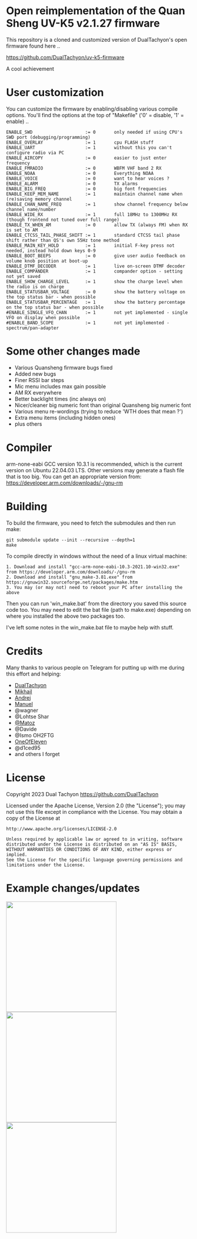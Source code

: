 # Open reimplementation of the Quan Sheng UV-K5 v2.1.27 firmware

This repository is a cloned and customized version of DualTachyon's open firmware found here ..

https://github.com/DualTachyon/uv-k5-firmware

A cool achievement

# User customization

You can customize the firmware by enabling/disabling various compile options.
You'll find the options at the top of "Makefile" ('0' = disable, '1' = enable) ..

```
ENABLE_SWD                    := 0       only needed if using CPU's SWD port (debugging/programming)
ENABLE_OVERLAY                := 1       cpu FLASH stuff
ENABLE_UART                   := 1       without this you can't configure radio via PC
ENABLE_AIRCOPY                := 0       easier to just enter frequency
ENABLE_FMRADIO                := 0       WBFM VHF band 2 RX
ENABLE_NOAA                   := 0       Everything NOAA
ENABLE_VOICE                  := 0       want to hear voices ?
ENABLE_ALARM                  := 0       TX alarms
ENABLE_BIG_FREQ               := 0       big font frequencies
ENABLE_KEEP_MEM_NAME          := 1       maintain channel name when (re)saving memory channel
ENABLE_CHAN_NAME_FREQ         := 1       show channel frequency below channel name/number
ENABLE_WIDE_RX                := 1       full 18MHz to 1300MHz RX (though frontend not tuned over full range)
ENABLE_TX_WHEN_AM             := 0       allow TX (always FM) when RX is set to AM
ENABLE_CTCSS_TAIL_PHASE_SHIFT := 1       standard CTCSS tail phase shift rather than QS's own 55Hz tone method
ENABLE_MAIN_KEY_HOLD          := 1       initial F-key press not needed, instead hold down keys 0-9
ENABLE_BOOT_BEEPS             := 0       give user audio feedback on volume knob position at boot-up
ENABLE_DTMF_DECODER           := 1       live on-screen DTMF decoder
ENABLE_COMPANDER              := 1       compander option - setting not yet saved
ENABLE_SHOW_CHARGE_LEVEL      := 1       show the charge level when the radio is on charge 
ENABLE_STATUSBAR_VOLTAGE      := 0       show the battery voltage on the top status bar - when possible
ENABLE_STATUSBAR_PERCENTAGE   := 1       show the battery percentage on the top status bar - when possible
#ENABLE_SINGLE_VFO_CHAN       := 1       not yet implemented - single VFO on display when possible
#ENABLE_BAND_SCOPE            := 1       not yet implemented - spectrum/pan-adapter
```

# Some other changes made

* Various Quansheng firmware bugs fixed
* Added new bugs
* Finer RSSI bar steps
* Mic menu includes max gain possible
* AM RX everywhere
* Better backlight times (inc always on)
* Nicer/cleaner big numeric font than original Quansheng big numeric font
* Various menu re-wordings (trying to reduce 'WTH does that mean ?')
* Extra menu items (including hidden ones)
* plus others

# Compiler

arm-none-eabi GCC version 10.3.1 is recommended, which is the current version on Ubuntu 22.04.03 LTS.
Other versions may generate a flash file that is too big.
You can get an appropriate version from: https://developer.arm.com/downloads/-/gnu-rm

# Building

To build the firmware, you need to fetch the submodules and then run make:
```
git submodule update --init --recursive --depth=1
make
```

To compile directly in windows without the need of a linux virtual machine:

```
1. Download and install "gcc-arm-none-eabi-10.3-2021.10-win32.exe" from https://developer.arm.com/downloads/-/gnu-rm
2. Download and install "gnu_make-3.81.exe" from https://gnuwin32.sourceforge.net/packages/make.htm
3. You may (or may not) need to reboot your PC after installing the above
```

Then you can run 'win_make.bat' from the directory you saved this source code too.
You may need to edit the bat file (path to make.exe) depending on where you installed the above two packages too.

I've left some notes in the win_make.bat file to maybe help with stuff.

# Credits

Many thanks to various people on Telegram for putting up with me during this effort and helping:

* [DualTachyon](https://github.com/DualTachyon)
* [Mikhail](https://github.com/fagci)
* [Andrej](https://github.com/Tunas1337)
* [Manuel](https://github.com/manujedi)
* @wagner
* @Lohtse Shar
* [@Matoz](https://github.com/spm81)
* @Davide
* @Ismo OH2FTG
* [OneOfEleven](https://github.com/OneOfEleven)
* @d1ced95
* and others I forget

# License

Copyright 2023 Dual Tachyon
https://github.com/DualTachyon

Licensed under the Apache License, Version 2.0 (the "License");
you may not use this file except in compliance with the License.
You may obtain a copy of the License at

    http://www.apache.org/licenses/LICENSE-2.0

    Unless required by applicable law or agreed to in writing, software
    distributed under the License is distributed on an "AS IS" BASIS,
    WITHOUT WARRANTIES OR CONDITIONS OF ANY KIND, either express or implied.
    See the License for the specific language governing permissions and
    limitations under the License.

# Example changes/updates

<p float="left">
  <img src="/image1.png" width="300" />
  <img src="/image2.png" width="300" />
  <img src="/image3.png" width="300" />
</p>
